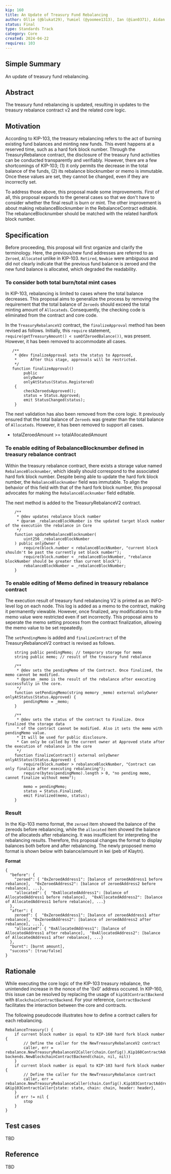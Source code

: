 ```yaml
---
kip: 160
title: An Update of Treasury Fund Rebalancing
author: Ollie (@blukat29), Yumiel (@yoomee1313), Ian (@ian0371), Aidan (@aidan-kwon)
status: Final
type: Standards Track
category: Core
created: 2024-04-22
requires: 103
---
```


## Simple Summary
An update of treasury fund rebalancing.

## Abstract
The treasury fund rebalancing is updated, resulting in updates to the treasury rebalance contract v2 and the related core logic.

## Motivation
According to KIP-103, the treasury rebalancing refers to the act of burning existing fund balances and minting new funds. This event happens at a reserved time, such as a hard fork block number. Through the TreasuryRebalance contract, the disclosure of the treasury fund activities can be conducted transparently and verifiably. However, there are a few shortcomings of KIP-103; (1) it only permits the decrease in the total balance of the funds, (2) its rebalance blocknumber or memo is immutable. Once these values are set, they cannot be changed, even if they are incorrectly set.

To address those above, this proposal made some improvements. First of all, this proposal expands to the general cases so that we don't have to consider whether the final result is burn or mint. The other improvement is about making rebalanceBlocknumber in the RebalanceContract editable. The rebalanceBlocknumber should be matched with the related hardfork block number.

## Specification
Before proceeding, this proposal will first organize and clarify the terminology. Here, the previous/new fund addresses are referred to as `Zeroed`, `Allocated` unlike in KIP-103. `Retired`, `Newbie` were ambiguous and did not clearly indicate that the previous fund balance is zeroed and the new fund balance is allocated, which degraded the readability.

### To consider both total burn/total mint cases
In KIP-103, rebalancing is limited to cases where the total balance decreases. This proposal aims to generalize the process by removing the requirement that the total balance of `Zeroeds` should exceed the total minting amount of `Allocateds`. Consequently, the checking code is eliminated from the contract and core code.

In the `TreasuryRebalanceV2` contract, the `finalizeApproval` method has been revised as follows. Initially, this `require` statement, `require(getTreasuryAmount() < sumOfZeroedBalance())`, was present. However, it has been removed to accommodate all cases.

```solidity
   /**
    * @dev finalizeApproval sets the status to Approved,
    *      After this stage, approvals will be restricted.
    */
   function finalizeApproval()
        public
        onlyOwner
        onlyAtStatus(Status.Registered)
    {
        checkZeroedsApproved();
        status = Status.Approved;
        emit StatusChanged(status);
    }
```

The next validation has also been removed from the core logic. It previously ensured that the total balance of `Zeroeds` was greater than the total balance of `Allocateds`. However, it has been removed to support all cases.
* totalZeroedAmount >= totalAllocatedAmount

### To enable editing of RebalanceBlocknumber defined in treasury rebalance contract
Within the treasury rebalance contract, there exists a storage value named `RebalanceBlocknumber`, which ideally should correspond to the associated hard fork block number. Despite being able to update the hard fork block number, the `RebalanceBlocknumber` field was immutable. To align the behavior of this field with that of the hard fork block number, this proposal advocates for making the `RebalanceBlocknumber` field editable.

The next method is added to the TreasuryRebalanceV2 contract.
```solidity
    /**
     * @dev updates rebalance block number
     * @param _rebalanceBlockNumber is the updated target block number of the execution the rebalance in Core
     */
    function updateRebalanceBlocknumber(
        uint256 _rebalanceBlockNumber
    ) public onlyOwner {
        require(block.number < rebalanceBlockNumber, "current block shouldn't be past the currently set block number");
        require(block.number < _rebalanceBlockNumber, "rebalance blockNumber should be greater than current block");
        rebalanceBlockNumber = _rebalanceBlockNumber;
    }
```

### To enable editing of Memo defined in treasury rebalance contract
The execution result of treasury fund rebalancing V2 is printed as an INFO-level log on each node. This log is added as a memo to the contract, making it permanently viewable. 
However, once finalized, any modifications to the memo value were restricted even if set incorrectly.
This proposal aims to seperate the memo setting process from the contract finalization, allowing the memo value to be set repeatedly.

The `setPendingMemo` is added and `finalizeContract` of the TreasuryRebalanceV2 contract is revised as follows.

```solidity
    string public pendingMemo; // temporary storage for memo
    string public memo; // result of the treasury fund rebalance

    /**
     * @dev sets the pendingMemo of the Contract. Once finalized, the memo cannot be modified.
     * @param _memo is the result of the rebalance after executing successfully in the core.
     */
    function setPendingMemo(string memory _memo) external onlyOwner onlyAtStatus(Status.Approved) {
        pendingMemo = _memo;
    }

    /**
     * @dev sets the status of the contract to Finalize. Once finalized the storage data
     * of the contract cannot be modified. Also it sets the memo with pendingMemo value.
     * It will be used for public disclosure.
     * Can only be called by the current owner at Approved state after the execution of rebalance in the core
     */
    function finalizeContract() external onlyOwner onlyAtStatus(Status.Approved) {
        require(block.number > rebalanceBlockNumber, "Contract can only finalize after executing rebalancing");
        require(bytes(pendingMemo).length > 0, "no pending memo, cannot finalize without memo");

        memo = pendingMemo;
        status = Status.Finalized;
        emit Finalized(memo, status);
    }
```

### Result
In the Kip-103 memo format, the `zeroed` item showed the balance of the zereods before rebalancing, while the `allocated` item showed the balance of the allocateds after rebalancing. 
It was insufficient for interpreting the rebalancing results. Therefore, this proposal changes the format to display balances both before and after rebalancing. 
The newly proposed memo format is shown below with balance/amount in kei (peb of Klaytn).

**Format**

```
{
  "before": { 
    "zeroed": { "0xZeroedAddress1": [balance of zeroedAddress1 before rebalance],  "0xZeroedAddress2": [balance of zeroedAddress2 before rebalance], ...},
    "allocated": {  "0xAllocatedAddress1": [balance of AllocatedAddress1 before rebalance],  "0xAllocatedAddress2": [balance of AllocatedAddress1 before rebalance], ...}
  },
  "after": {  
    zeroed": {  "0xZeroedAddress1": [balance of zeroedAddress1 after rebalance], "0xZeroedAddress2": [balance of zeroedAddress2 after rebalance], ...},
    "allocated": { "0xAllocatedAddress1": [balance of AllocatedAddress1 after rebalance],  "0xAllocatedAddress2": [balance of AllocatedAddress1 after rebalance], ...}
  },
  "burnt": [burnt amount],
  "success": [true/false]
}
```

## Rationale
While executing the core logic of the KIP-103 treasury rebalance, the unintended increase in the nonce of the '0x0' address occured. In KIP-160, this issue can be resolved by replacing the usage of `kip103ContractBackend` with `BlockchainContractBackend`. For your reference, `ContractBackend` facilitates the interaction between the core and contracts.

The following pseudocode illustrates how to define a contract callers for each rebalancing.
```golang
RebalanceTreasury() {
	if current block number is equal to KIP-160 hard fork block number {
		// Define the caller for the NewTreasuryRebalanceV2 contract 
		caller, err = rebalance.NewTreasuryRebalanceV2Caller(chain.Config().Kip160ContractAddress, backends.NewBlockchainContractBackend(chain, nil, nil))
	}
	if current block number is equal to KIP-103 hard fork block number {
		// Define the caller for the NewTreasuryRebalance contract 
		caller, err = rebalance.NewTreasuryRebalanceCaller(chain.Config().Kip103ContractAddress, &Kip103ContractCaller{state: state, chain: chain, header: header},
	}
	if err != nil {
		stop
	}
}
```
## Test cases
TBD

## Reference
TBD